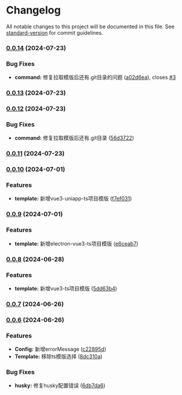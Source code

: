 # Changelog

All notable changes to this project will be documented in this file. See [standard-version](https://github.com/conventional-changelog/standard-version) for commit guidelines.

### [0.0.14](https://github.com/guizimo/said-cli/compare/v0.0.13...v0.0.14) (2024-07-23)


### Bug Fixes

* **command:** 修复拉取模版后还有.git目录的问题 ([a02d6ea](https://github.com/guizimo/said-cli/commit/a02d6ea4a53d4b479cc3b7b1b9cd735e5c48748c)), closes [#3](https://github.com/guizimo/said-cli/issues/3)

### [0.0.13](https://github.com/guizimo/said-cli/compare/v0.0.12...v0.0.13) (2024-07-23)

### [0.0.12](https://github.com/guizimo/said-cli/compare/v0.0.11...v0.0.12) (2024-07-23)


### Bug Fixes

* **command:** 修复拉取模版后还有.git目录 ([56d3722](https://github.com/guizimo/said-cli/commit/56d37221c84302a0ef2c7b7c05ac189cf97a8a01))

### [0.0.11](https://github.com/guizimo/said-cli/compare/v0.0.10...v0.0.11) (2024-07-23)

### [0.0.10](https://github.com/guizimo/said-cli/compare/v0.0.9...v0.0.10) (2024-07-01)


### Features

* **template:** 新增vue3-uniapp-ts项目模版 ([f7ef031](https://github.com/guizimo/said-cli/commit/f7ef0318dce07cbd97fc6877fd3ebc46fbc41a51))

### [0.0.9](https://github.com/guizimo/said-cli/compare/v0.0.8...v0.0.9) (2024-07-01)


### Features

* **template:** 新增electron-vue3-ts项目模版 ([e6ceab7](https://github.com/guizimo/said-cli/commit/e6ceab7f169e3f0e23e3c74a7bda26ff72309351))

### [0.0.8](https://github.com/guizimo/said-cli/compare/v0.0.7...v0.0.8) (2024-06-28)


### Features

* **template:** 新增vue3-ts项目模版 ([5dd63b4](https://github.com/guizimo/said-cli/commit/5dd63b467257a518dabd4c7b174af013a0b9e3e4))

### [0.0.7](https://github.com/guizimo/said-cli/compare/v0.0.6...v0.0.7) (2024-06-26)

### [0.0.6](https://github.com/guizimo/said-cli/compare/v0.0.5...v0.0.6) (2024-06-26)


### Features

* **Config:** 新增errorMessage ([c22895d](https://github.com/guizimo/said-cli/commit/c22895d0c5302109d0ee39a1bd0b74f8707fb87a))
* **Template:** 移除ts模版选择 ([8dc310a](https://github.com/guizimo/said-cli/commit/8dc310a06a2d753acad0b505d70a8d82887fcbe9))


### Bug Fixes

* **husky:** 修复husky配置错误 ([6db7da6](https://github.com/guizimo/said-cli/commit/6db7da6d2863af7e6965ed90c272981bdb591f37))
